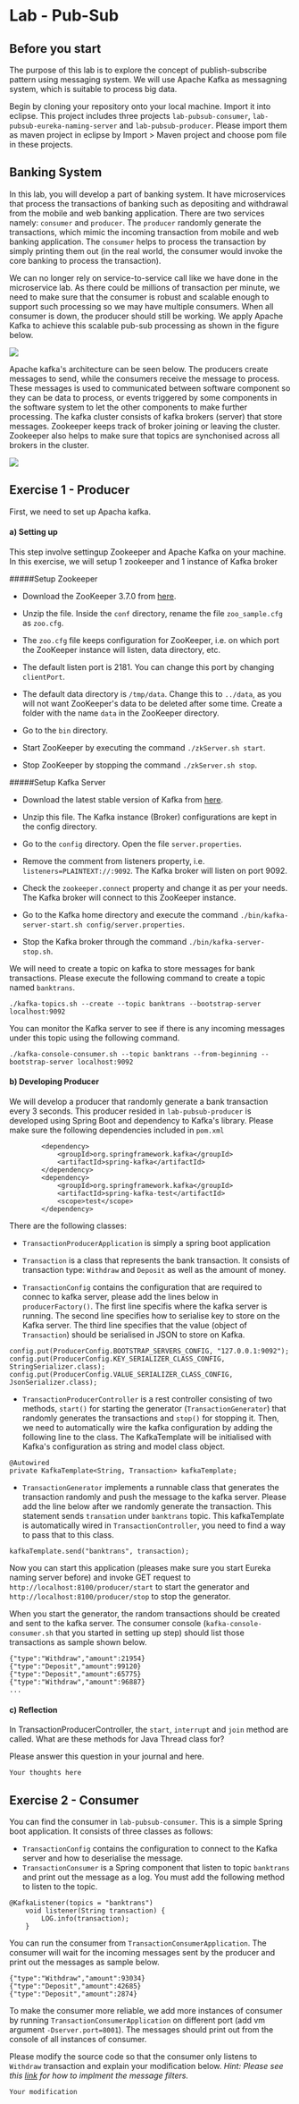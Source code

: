 Lab - Pub-Sub
==========

Before you start
----------
The purpose of this lab is to explore the concept of publish-subscribe pattern using messaging system. We will use Apache Kafka as messagning system, which is suitable to process big data. 

Begin by cloning your repository onto your local machine. Import it into eclipse. This project includes three projects `lab-pubsub-consumer`, `lab-pubsub-eureka-naming-server` and `lab-pubsub-producer`. Please import them as maven project in eclipse by Import > Maven project and choose pom file in these projects. 

Banking System
----------
In this lab, you will develop a part of banking system. It have microservices that process the transactions of banking such as depositing and withdrawal from the mobile and web banking application. There are two services namely: `consumer` and `producer`. The `producer` randomly generate the transactions, which mimic the incoming transaction from mobile and web banking application. The `consumer` helps to process the transaction by simply printing them out (in the real world, the consumer would invoke the core banking to process the transaction). 

We can no longer rely on service-to-service call like we have done in the microservice lab. As there could be millions of transaction per minute, we need to make sure that the consumer is robust and scalable enough to support such processing so we may have multiple consumers. When all consumer is down, the producer should still be working. We apply Apache Kafka to achieve this scalable pub-sub processing as shown in the figure below.

![](overview.png)


Apache kafka's architecture can be seen below. The producers create messages to send, while the consumers receive the message to process. These messages is used to communicated between software component so they can be data to process, or events triggered by some components in the software system to let the other components to make further processing.  The kafka cluster consists of kafka brokers (server) that store messages. Zookeeper keeps track of broker joining or leaving the cluster. Zookeeper also helps to make sure that topics are synchonised across all brokers in the cluster.

![](kafka_architecture.jpg)

Exercise 1 - Producer
----------
First, we need to set up Apacha kafka. 

#### a) Setting up
This step involve settingup Zookeeper and Apache Kafka on your machine. In this exercise, we will setup 1 zookeeper and 1 instance of Kafka broker

#####Setup Zookeeper
- Download the ZooKeeper 3.7.0 from [here](https://www.apache.org/dyn/closer.lua/zookeeper/zookeeper-3.7.0/apache-zookeeper-3.7.0-bin.tar.gz).    

- Unzip the file. Inside the `conf` directory, rename the file `zoo_sample.cfg` as `zoo.cfg`. 

- The `zoo.cfg` file keeps configuration for ZooKeeper, i.e. on which port the ZooKeeper instance will listen, data directory, etc.

- The default listen port is 2181. You can change this port by changing `clientPort`.

- The default data directory is `/tmp/data`. Change this to `../data`, as you will not want ZooKeeper's data to be deleted after some time. Create a folder with the name `data` in the ZooKeeper directory.

- Go to the `bin` directory.

- Start ZooKeeper by executing the command `./zkServer.sh start`.

- Stop ZooKeeper by stopping the command `./zkServer.sh stop`.

#####Setup Kafka Server
- Download the latest stable version of Kafka from [here](https://www.apache.org/dyn/closer.cgi?path=/kafka/2.8.0/kafka_2.12-2.8.0.tgz).

- Unzip this file. The Kafka instance (Broker) configurations are kept in the config directory.

- Go to the `config` directory. Open the file `server.properties`.

- Remove the comment from listeners property, i.e. `listeners=PLAINTEXT://:9092`. The Kafka broker will listen on port 9092.

- Check the `zookeeper.connect` property and change it as per your needs. The Kafka broker will connect to this ZooKeeper instance.

- Go to the Kafka home directory and execute the command `./bin/kafka-server-start.sh config/server.properties`.

- Stop the Kafka broker through the command `./bin/kafka-server-stop.sh`.

We will need to create a topic on kafka to store messages for bank transactions. Please execute the following command to create a topic named `banktrans`.

```
./kafka-topics.sh --create --topic banktrans --bootstrap-server localhost:9092
```

You can monitor the Kafka server to see if there is any incoming messages under this topic using the following command.

```
./kafka-console-consumer.sh --topic banktrans --from-beginning --bootstrap-server localhost:9092
```

#### b) Developing Producer
We will develop a producer that randomly generate a bank transaction every 3 seconds. This producer resided in `lab-pubsub-producer` is developed using Spring Boot and dependency to Kafka's library. Please make sure the following dependencies included in `pom.xml`

```
		<dependency>
			<groupId>org.springframework.kafka</groupId>
			<artifactId>spring-kafka</artifactId>
		</dependency>
		<dependency>
			<groupId>org.springframework.kafka</groupId>
			<artifactId>spring-kafka-test</artifactId>
			<scope>test</scope>
		</dependency>
```

 There are the following classes:

- `TransactionProducerApplication` is simply a spring boot application

- `Transaction` is a class that represents the bank transaction. It consists of transaction type: `Withdraw` and `Deposit` as well as the amount of money. 

- `TransactionConfig` contains the configuration that are required to connec to kafka server, please add the lines below in `producerFactory()`. The first line specifis where the kafka server is running. The second line specifies how to serialise key to store on the Kafka server. The third line specifies that the value (object of `Transaction`) should be serialised in JSON to store on Kafka.   

```
config.put(ProducerConfig.BOOTSTRAP_SERVERS_CONFIG, "127.0.0.1:9092");
config.put(ProducerConfig.KEY_SERIALIZER_CLASS_CONFIG, StringSerializer.class);
config.put(ProducerConfig.VALUE_SERIALIZER_CLASS_CONFIG, JsonSerializer.class);
```

- `TransactionProducerController` is a rest controller consisting of two methods, `start()` for starting the generator (`TransactionGenerator`) that randomly generates the transactions and `stop()` for stopping it. Then, we need to automatically wire the kafka configuration by adding the following line to the class. The KafkaTemplate will be initialised with Kafka's configuration as string and model class object.

```
@Autowired
private KafkaTemplate<String, Transaction> kafkaTemplate;
```


- `TransactionGenerator` implements a runnable class that generates the transaction randomly and push the message to the kafka server. Please add the  line below after we randomly generate the transaction. This statement sends `transation` under `banktrans` topic. This kafkaTemplate is automatically wired in `TransactionController`, you need to find a way to pass that to this class.

```
kafkaTemplate.send("banktrans", transaction);
```

Now you can start this application (pleases make sure you start Eureka naming server before) and invoke GET request to `http://localhost:8100/producer/start` to start the generator and `http://localhost:8100/producer/stop` to stop the generator. 

When you start the generator, the random transactions should be created and sent to the kafka server. The consumer console (`kafka-console-consumer.sh` that you started in setting up step) should list those transactions as sample shown below.

```
{"type":"Withdraw","amount":21954}
{"type":"Deposit","amount":99120}
{"type":"Deposit","amount":65775}
{"type":"Withdraw","amount":96887}
...
```

#### c) Reflection
In TransactionProducerController, the  `start`, `interrupt` and `join` method are called. What are these methods for Java Thread class for?

Please answer this question in your journal and here.

```
Your thoughts here
```


Exercise 2 - Consumer
----------
You can find the consumer in `lab-pubsub-consumer`. This is a simple Spring boot application. It consists of three classes as follows:

- `TransactionConfig` contains the configuration to connect to the Kafka server and how to deserialise the message.
- `TransactionConsumer` is a Spring component that listen to topic `banktrans` and print out the message as a log. You must add the following method to listen to the topic.

```
@KafkaListener(topics = "banktrans")
	void listener(String transaction) {
		LOG.info(transaction);
	}
```

You can run the consumer from `TransactionConsumerApplication`. The consumer will wait for the incoming messages sent by the producer and print out the messages as sample below.

```
{"type":"Withdraw","amount":93034}
{"type":"Deposit","amount":42685}
{"type":"Deposit","amount":2874}
```

To make the consumer more reliable, we add more instances of consumer by running `TransactionConsumerApplication` on different port (add vm argument `-Dserver.port=8001`). The messages should print out from the console of all instances of consumer. 

Please  modify the source code so that the consumer only listens to `Withdraw` transaction and explain your modification below. 
*Hint: Please see this [link](https://www.baeldung.com/spring-kafka) for how to implment the message filters.*

```
Your modification
```



 